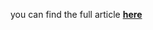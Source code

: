 you can find the full article <b><a href='https://medium.com/towards-data-science/rethinking-survival-analysis-how-to-make-your-model-produce-survival-curves-7a9ef112e2af'>here</a></b>
